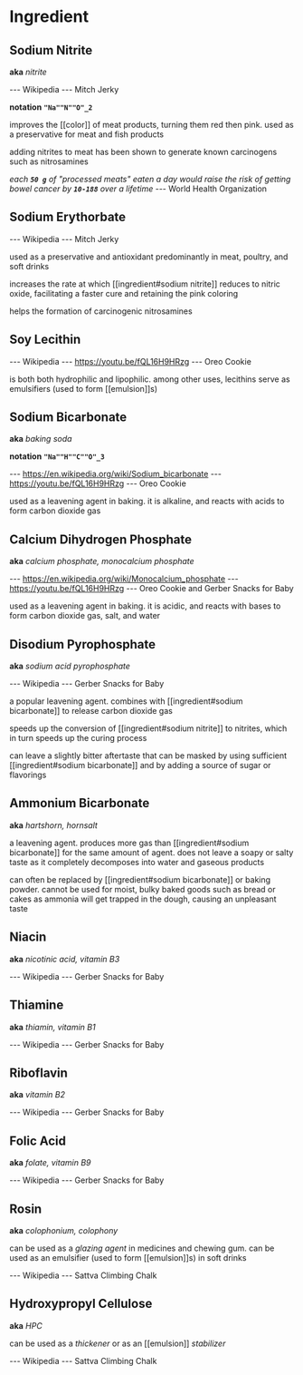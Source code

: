 # Ingredient

## Sodium Nitrite

**aka** _nitrite_

--- Wikipedia --- Mitch Jerky

**notation** **`"Na""N""O"_2`**

improves the [[color]] of meat products, turning them red then pink. used as a preservative for meat and fish products

adding nitrites to meat has been shown to generate known carcinogens such as nitrosamines

_each **`50 g`** of "processed meats" eaten a day would raise the risk of getting bowel cancer by **`10-188`** over a lifetime_ --- World Health Organization

## Sodium Erythorbate

--- Wikipedia --- Mitch Jerky

used as a preservative and antioxidant predominantly in meat, poultry, and soft drinks

increases the rate at which [[ingredient#sodium nitrite]] reduces to nitric oxide, facilitating a faster cure and retaining the pink coloring

helps the formation of carcinogenic nitrosamines

## Soy Lecithin

--- Wikipedia --- <https://youtu.be/fQL16H9HRzg> --- Oreo Cookie

is both both hydrophilic and lipophilic. among other uses, lecithins serve as emulsifiers (used to form [[emulsion]]s)

## Sodium Bicarbonate

**aka** _baking soda_

**notation** **`"Na""H""C""O"_3`**

--- <https://en.wikipedia.org/wiki/Sodium_bicarbonate> --- <https://youtu.be/fQL16H9HRzg> --- Oreo Cookie

used as a leavening agent in baking. it is alkaline, and reacts with acids to form carbon dioxide gas

## Calcium Dihydrogen Phosphate

**aka** _calcium phosphate, monocalcium phosphate_

--- <https://en.wikipedia.org/wiki/Monocalcium_phosphate> --- <https://youtu.be/fQL16H9HRzg> --- Oreo Cookie and Gerber Snacks for Baby

used as a leavening agent in baking. it is acidic, and reacts with bases to form carbon dioxide gas, salt, and water

## Disodium Pyrophosphate

**aka** _sodium acid pyrophosphate_

--- Wikipedia --- Gerber Snacks for Baby

a popular leavening agent. combines with [[ingredient#sodium bicarbonate]] to release carbon dioxide gas

speeds up the conversion of [[ingredient#sodium nitrite]] to nitrites, which in turn speeds up the curing process

can leave a slightly bitter aftertaste that can be masked by using sufficient [[ingredient#sodium bicarbonate]] and by adding a source of sugar or flavorings

## Ammonium Bicarbonate

**aka** _hartshorn, hornsalt_

a leavening agent. produces more gas than [[ingredient#sodium bicarbonate]] for the same amount of agent. does not leave a soapy or salty taste as it completely decomposes into water and gaseous products

can often be replaced by [[ingredient#sodium bicarbonate]] or baking powder. cannot be used for moist, bulky baked goods such as bread or cakes as ammonia will get trapped in the dough, causing an unpleasant taste

## Niacin

**aka** _nicotinic acid, vitamin B3_

--- Wikipedia --- Gerber Snacks for Baby

## Thiamine

**aka** _thiamin, vitamin B1_

--- Wikipedia --- Gerber Snacks for Baby

## Riboflavin

**aka** _vitamin B2_

--- Wikipedia --- Gerber Snacks for Baby

## Folic Acid

**aka** _folate, vitamin B9_

--- Wikipedia --- Gerber Snacks for Baby

## Rosin

**aka** _colophonium, colophony_

can be used as a _glazing agent_ in medicines and chewing gum. can be used as an emulsifier (used to form [[emulsion]]s) in soft drinks

--- Wikipedia --- Sattva Climbing Chalk

## Hydroxypropyl Cellulose

**aka** _HPC_

can be used as a _thickener_ or as an [[emulsion]] _stabilizer_

--- Wikipedia --- Sattva Climbing Chalk
